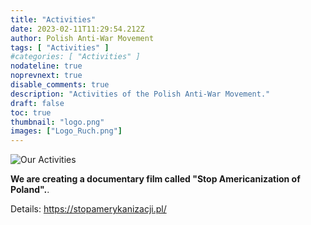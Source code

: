```yaml
---
title: "Activities"
date: 2023-02-11T11:29:54.212Z
author: Polish Anti-War Movement
tags: [ "Activities" ]
#categories: [ "Activities" ]
nodateline: true
noprevnext: true
disable_comments: true
description: "Activities of the Polish Anti-War Movement."
draft: false
toc: true
thumbnail: "logo.png"
images: ["Logo_Ruch.png"]
---
```

![Our Activities](/SAP-1.jpeg)


__We are creating a documentary film called "Stop Americanization of Poland".__.


Details: https://stopamerykanizacji.pl/
